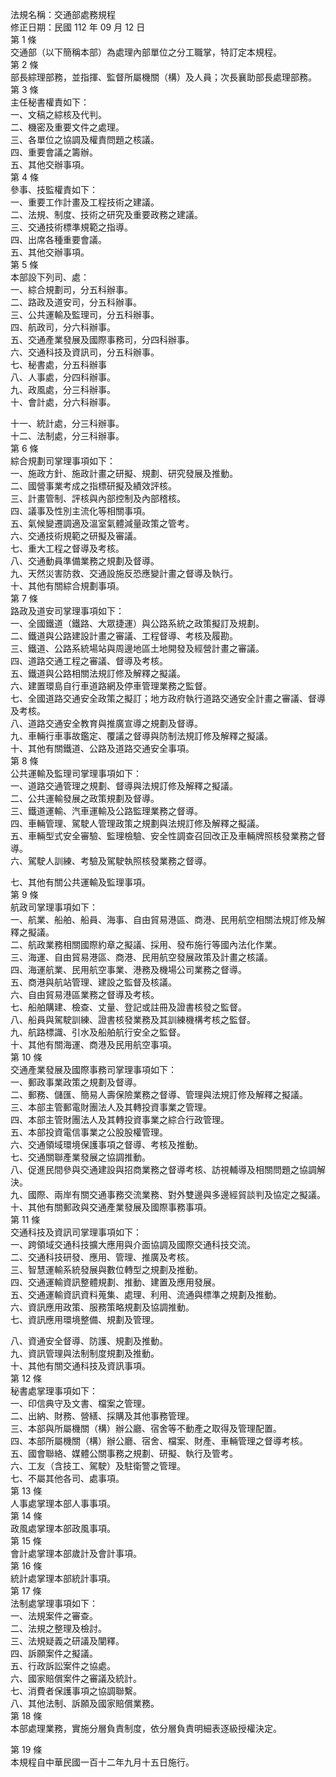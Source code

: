 法規名稱：交通部處務規程  
修正日期：民國 112 年 09 月 12 日  
第 1 條  
交通部（以下簡稱本部）為處理內部單位之分工職掌，特訂定本規程。  
第 2 條  
部長綜理部務，並指揮、監督所屬機關（構）及人員；次長襄助部長處理部務。  
第 3 條  
主任秘書權責如下：  
一、文稿之綜核及代判。  
二、機密及重要文件之處理。  
三、各單位之協調及權責問題之核議。  
四、重要會議之籌辦。  
五、其他交辦事項。  
第 4 條  
參事、技監權責如下：  
一、重要工作計畫及工程技術之建議。  
二、法規、制度、技術之研究及重要政務之建議。  
三、交通技術標準規範之指導。  
四、出席各種重要會議。  
五、其他交辦事項。  
第 5 條  
本部設下列司、處：  
一、綜合規劃司，分五科辦事。  
二、路政及道安司，分五科辦事。  
三、公共運輸及監理司，分五科辦事。  
四、航政司，分六科辦事。  
五、交通產業發展及國際事務司，分四科辦事。  
六、交通科技及資訊司，分五科辦事。  
七、秘書處，分五科辦事  
八、人事處，分四科辦事。  
九、政風處，分三科辦事。  
十、會計處，分六科辦事。  


十一、統計處，分三科辦事。  
十二、法制處，分三科辦事。  
第 6 條  
綜合規劃司掌理事項如下：  
一、施政方針、施政計畫之研擬、規劃、研究發展及推動。  
二、國營事業考成之指標研擬及績效評核。  
三、計畫管制、評核與內部控制及內部稽核。  
四、議事及性別主流化等相關事項。  
五、氣候變遷調適及溫室氣體減量政策之管考。  
六、交通技術規範之研擬及審議。  
七、重大工程之督導及考核。  
八、交通動員準備業務之規劃及督導。  
九、天然災害防救、交通設施反恐應變計畫之督導及執行。  
十、其他有關綜合規劃事項。  
第 7 條  
路政及道安司掌理事項如下：  
一、全國鐵道（鐵路、大眾捷運）與公路系統之政策擬訂及規劃。  
二、鐵道與公路建設計畫之審議、工程督導、考核及履勘。  
三、鐵道、公路系統場站與周邊地區土地開發及經營計畫之審議。  
四、道路交通工程之審議、督導及考核。  
五、鐵道與公路相關法規訂修及解釋之擬議。  
六、建置環島自行車道路網及停車管理業務之監督。  
七、全國道路交通安全政策之擬訂；地方政府執行道路交通安全計畫之審議、督導及考核。  
八、道路交通安全教育與推廣宣導之規劃及督導。  
九、車輛行車事故鑑定、覆議之督導與防制法規訂修及解釋之擬議。  
十、其他有關鐵道、公路及道路交通安全事項。  
第 8 條  
公共運輸及監理司掌理事項如下：  
一、道路交通管理之規劃、督導與法規訂修及解釋之擬議。  
二、公共運輸發展之政策規劃及督導。  
三、鐵道運輸、汽車運輸及公路監理業務之督導。  
四、車輛管理、駕駛人管理政策之規劃與法規訂修及解釋之擬議。  
五、車輛型式安全審驗、監理檢驗、安全性調查召回改正及車輛牌照核發業務之督導。  
六、駕駛人訓練、考驗及駕駛執照核發業務之督導。  


七、其他有關公共運輸及監理事項。  
第 9 條  
航政司掌理事項如下：  
一、航業、船舶、船員、海事、自由貿易港區、商港、民用航空相關法規訂修及解釋之擬議。  
二、航政業務相關國際約章之擬議、採用、發布施行等國內法化作業。  
三、海運、自由貿易港區、商港、民用航空發展政策及計畫之核議。  
四、海運航業、民用航空事業、港務及機場公司業務之督導。  
五、商港與航站管理、建設之監督及核議。  
六、自由貿易港區業務之督導及考核。  
七、船舶購建、檢查、丈量、登記或註冊及證書核發之監督。  
八、船員與駕駛訓練、證書核發業務及其訓練機構考核之監督。  
九、航路標識、引水及船舶航行安全之監督。  
十、其他有關海運、商港及民用航空事項。  
第 10 條  
交通產業發展及國際事務司掌理事項如下：  
一、郵政事業政策之規劃及督導。  
二、郵務、儲匯、簡易人壽保險業務之督導、管理與法規訂修及解釋之擬議。  
三、本部主管郵電財團法人及其轉投資事業之管理。  
四、本部主管財團法人及其轉投資事業之綜合行政管理。  
五、本部投資電信事業之公股股權管理。  
六、交通領域環境保護事項之督導、考核及推動。  
七、交通關聯產業發展之協調推動。  
八、促進民間參與交通建設與招商業務之督導考核、訪視輔導及相關問題之協調解決。  
九、國際、兩岸有關交通事務交流業務、對外雙邊與多邊經貿談判及協定之擬議。  
十、其他有關郵政與交通產業發展及國際事務事項。  
第 11 條  
交通科技及資訊司掌理事項如下：  
一、跨領域交通科技擴大應用與介面協調及國際交通科技交流。  
二、交通科技研發、應用、管理、推廣及考核。  
三、智慧運輸系統發展與數位轉型之規劃及推動。  
四、交通運輸資訊整體規劃、推動、建置及應用發展。  
五、交通運輸資訊資料蒐集、處理、利用、流通與標準之規劃及推動。  
六、資訊應用政策、服務策略規劃及協調推動。  
七、資訊應用環境整備、規劃及管理。  


八、資通安全督導、防護、規劃及推動。  
九、資訊管理與法制制度規劃及推動。  
十、其他有關交通科技及資訊事項。  
第 12 條  
秘書處掌理事項如下：  
一、印信典守及文書、檔案之管理。  
二、出納、財務、營繕、採購及其他事務管理。  
三、本部與所屬機關（構）辦公廳、宿舍等不動產之取得及管理配置。  
四、本部所屬機關（構）辦公廳、宿舍、檔案、財產、車輛管理之督導考核。  
五、國會聯絡、媒體公關事務之規劃、研擬、執行及管考。  
六、工友（含技工、駕駛）及駐衛警之管理。  
七、不屬其他各司、處事項。  
第 13 條  
人事處掌理本部人事事項。  
第 14 條  
政風處掌理本部政風事項。  
第 15 條  
會計處掌理本部歲計及會計事項。  
第 16 條  
統計處掌理本部統計事項。  
第 17 條  
法制處掌理事項如下：  
一、法規案件之審查。  
二、法規之整理及檢討。  
三、法規疑義之研議及闡釋。  
四、訴願案件之擬議。  
五、行政訴訟案件之協處。  
六、國家賠償案件之審議及統計。  
七、消費者保護事項之協調聯繫。  
八、其他法制、訴願及國家賠償業務。  
第 18 條  
本部處理業務，實施分層負責制度，依分層負責明細表逐級授權決定。  


第 19 條  
本規程自中華民國一百十二年九月十五日施行。  



